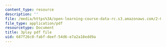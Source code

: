```yaml
---
content_type: resource
description: ''
file: /media/https%3A/open-learning-course-data-rc.s3.amazonaws.com/2-003sc-engineering-dynamics-fall-2011/687f26c0fabfdeef54d6e7a2a18edd9a_Fo-Y6kEMURk.pdf
file_type: application/pdf
resourcetype: Document
title: 3play pdf file
uid: 687f26c0-fabf-deef-54d6-e7a2a18edd9a
---
```

